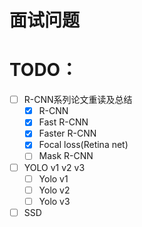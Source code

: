 # 面试问题
# TODO：
- [ ] R-CNN系列论文重读及总结
    - [X] R-CNN
    - [X] Fast R-CNN
    - [x] Faster R-CNN
    - [x] Focal loss(Retina net)
    - [ ] Mask R-CNN
- [ ] YOLO v1 v2 v3
    - [ ] Yolo v1
    - [ ] Yolo v2
    - [ ] Yolo v3
- [ ] SSD